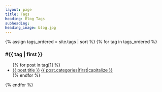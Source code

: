 ```yaml
---
layout: page
title: Tags
heading: Blog Tags
subheading:
heading_image: blog.jpg
---
```


<div class="row">
{% assign tags_ordered = site.tags | sort  %}
{% for tag in tags_ordered %}
<div id="{{ tag | first }}" class="panel panel-default">
    <div class="panel-heading">
        <h3 class="panel-title">#{{ tag | first }}</h3>
    </div>
    <ul class="list-group">
    {% for post in tag[1] %}
    <li class="list-group-item">
        <a href="{{ post.url | prepend: site.baseurl }}">{{ post.title }}</a>
        <a href="{{ site.baseurl }}/blog/categories#{{ post.categories|first }}" class="badge">{{ post.categories|first|capitalize }}</a>
    </li>
    {% endfor %}
    </ul>
</div>
{% endfor %}
</div>
